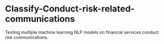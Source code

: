 # Classify-Conduct-risk-related-communications
Testing multiple machine learning NLP models on financial services conduct risk communications.
